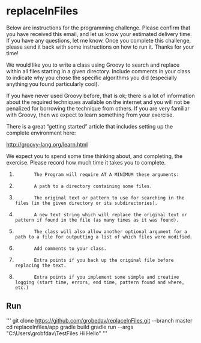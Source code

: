 # replaceInFiles
Below are instructions for the programming challenge. Please confirm that you have received this email, and let us know your estimated delivery time. If you have any questions, let me know.  Once you complete this challenge, please send it back with some instructions on how to run it. Thanks for your time! 

 

We would like you to write a class using Groovy to search and replace within all files starting in a given directory. Include comments in your class to indicate why you chose the specific algorithms you did (especially anything you found particularly cool).

 

If you have never used Groovy before, that is ok; there is a lot of information about the required techniques available on the internet and you will not be penalized for borrowing the technique from others. If you are very familiar with Groovy, then we expect to learn something from your exercise.

There is a great “getting started” article that includes setting up the complete environment here:

http://groovy-lang.org/learn.html

We expect you to spend some time thinking about, and completing, the exercise. Please record how much time it takes you to complete.

1.            The Program will require AT A MINIMUM these arguments:

2.            A path to a directory containing some files.

3.            The original text or pattern to use for searching in the files (in the given directory or its subdirectories).

4.            A new text string which will replace the original text or pattern if found in the file (as many times as it was found).

5.            The class will also allow another optional argument for a path to a file for outputting a list of which files were modified.

6.            Add comments to your class.

7.            Extra points if you back up the original file before replacing the text.

8.            Extra points if you implement some simple and creative logging (start time, errors, end time, pattern found and where, etc.)

## Run
'''
git clone https://github.com/grobedav/replaceInFiles.git --branch master
cd  replaceInfiles/app
gradle build
gradle run --args "C:\Users\grobfdav\TestFiles Hi Hello"
'''
